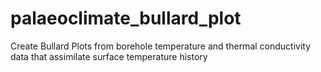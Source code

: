 # palaeoclimate_bullard_plot
Create Bullard Plots from borehole temperature and thermal conductivity data that assimilate surface temperature history
